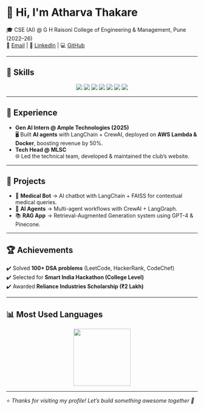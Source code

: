# 👋 Hi, I'm Atharva Thakare  

🎓 CSE (AI) @ G H Raisoni College of Engineering & Management, Pune (2022–26)  
📧 [Email](mailto:atharvavthakare2004@gmail.com) | 🔗 [LinkedIn](https://www.linkedin.com/in/atharva-thakare-251379259) | 💻 [GitHub](https://github.com/AtharvaThakare14)  

---

## 🚀 Skills  
<p align="center">
  <img src="https://img.shields.io/badge/Python-3776AB?style=for-the-badge&logo=python&logoColor=white"/> 
  <img src="https://img.shields.io/badge/Java-007396?style=for-the-badge&logo=openjdk&logoColor=white"/> 
  <img src="https://img.shields.io/badge/LangChain-0A0A0A?style=for-the-badge&logo=chainlink&logoColor=white"/> 
  <img src="https://img.shields.io/badge/LangGraph-20232A?style=for-the-badge&logo=graphql&logoColor=E10098"/>  
  <img src="https://img.shields.io/badge/AWS-232F3E?style=for-the-badge&logo=amazonaws&logoColor=white"/> 
  <img src="https://img.shields.io/badge/Docker-2496ED?style=for-the-badge&logo=docker&logoColor=white"/> 
  <img src="https://img.shields.io/badge/SQL-336791?style=for-the-badge&logo=postgresql&logoColor=white"/>
</p>  

---

## 💼 Experience  
- **Gen AI Intern @ Ample Technologies (2025)**  
   🖥 Built **AI agents** with LangChain + CrewAI, deployed on **AWS Lambda & Docker**, boosting revenue by 50%.  
- **Tech Head @ MLSC**  
   🌐 Led the technical team, developed & maintained the club’s website.  

---

## 📌 Projects  
- 🏥 **Medical Bot** → AI chatbot with LangChain + FAISS for contextual medical queries.  
- 🤖 **AI Agents** → Multi-agent workflows with CrewAI + LangGraph.  
- 📚 **RAG App** → Retrieval-Augmented Generation system using GPT-4 & Pinecone.  

---

## 🏆 Achievements  
✔️ Solved **100+ DSA problems** (LeetCode, HackerRank, CodeChef)  
✔️ Selected for **Smart India Hackathon (College Level)**  
✔️ Awarded **Reliance Industries Scholarship (₹2 Lakh)**  

---

## 📊 Most Used Languages  
<p align="center">
  <img src="https://github-readme-stats.vercel.app/api/top-langs/?username=AtharvaThakare14&layout=compact&theme=tokyonight" height="150"/>
</p>  

---

⭐ *Thanks for visiting my profile! Let’s build something awesome together 🚀*  
